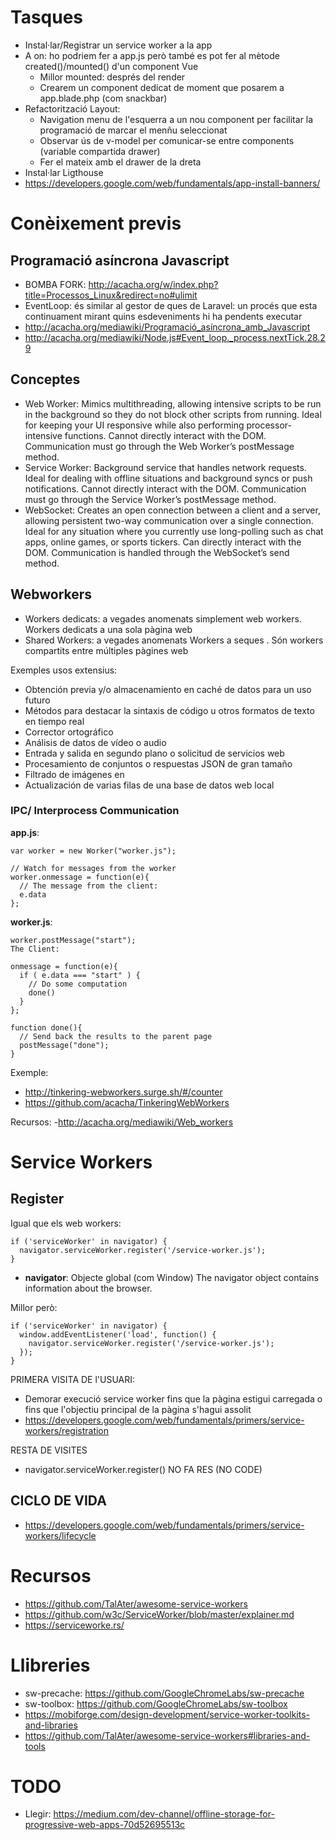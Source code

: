 # Tasques

- Instal·lar/Registrar un service worker a la app
- A on: ho podriem fer a app.js però també es pot fer al mètode created()/mounted() d'un component Vue
  - Millor mounted: després del render
  - Crearem un component dedicat de moment que posarem a app.blade.php (com snackbar)
- Refactorització Layout:
  - Navigation menu de l'esquerra a un nou component per facilitar la programació de marcar el menñu seleccionat
  - Observar ús de v-model per comunicar-se entre components (variable compartida drawer)
  - Fer el mateix amb el drawer de la dreta
- Instal·lar Ligthouse
- https://developers.google.com/web/fundamentals/app-install-banners/  
# Conèixement previs

## Programació asíncrona Javascript 

- BOMBA FORK: http://acacha.org/w/index.php?title=Processos_Linux&redirect=no#ulimit
- EventLoop: és similar al gestor de ques de Laravel: un procés que esta continuament mirant quins esdeveniments hi ha pendents executar
- http://acacha.org/mediawiki/Programació_asíncrona_amb_Javascript
- http://acacha.org/mediawiki/Node.js#Event_loop._process.nextTick.28.29

## Conceptes

- Web Worker: Mimics multithreading, allowing intensive scripts to be run in the background so they do not block other scripts from running. Ideal for keeping your UI responsive while also performing processor-intensive functions. Cannot directly interact with the DOM. Communication must go through the Web Worker’s postMessage method.
- Service Worker: Background service that handles network requests. Ideal for dealing with offline situations and background syncs or push notifications. Cannot directly interact with the DOM. Communication must go through the Service Worker’s postMessage method.
- WebSocket: Creates an open connection between a client and a server, allowing persistent two-way communication over a single connection. Ideal for any situation where you currently use long-polling such as chat apps, online games, or sports tickers. Can directly interact with the DOM. Communication is handled through the WebSocket’s send method.

## Webworkers

- Workers dedicats: a vegades anomenats simplement web workers. Workers dedicats a una sola pàgina web
- Shared Workers: a vegades anomenats Workers a seques . Són workers compartits entre múltiples pàgines web

Exemples usos extensius:
- Obtención previa y/o almacenamiento en caché de datos para un uso futuro
- Métodos para destacar la sintaxis de código u otros formatos de texto en tiempo real
- Corrector ortográfico
- Análisis de datos de vídeo o audio
- Entrada y salida en segundo plano o solicitud de servicios web
- Procesamiento de conjuntos o respuestas JSON de gran tamaño
- Filtrado de imágenes en <canvas>
- Actualización de varias filas de una base de datos web local

### IPC/ Interprocess Communication

**app.js**:

```
var worker = new Worker("worker.js");
 
// Watch for messages from the worker
worker.onmessage = function(e){
  // The message from the client:
  e.data
};
```
**worker.js**:
``` 
worker.postMessage("start");
The Client:

onmessage = function(e){
  if ( e.data === "start" ) {
    // Do some computation
    done()
  }
};
 
function done(){
  // Send back the results to the parent page
  postMessage("done");
}
```

Exemple: 
- http://tinkering-webworkers.surge.sh/#/counter
- https://github.com/acacha/TinkeringWebWorkers


Recursos:
-http://acacha.org/mediawiki/Web_workers

# Service Workers

## Register

Igual que els web workers:

```
if ('serviceWorker' in navigator) {
  navigator.serviceWorker.register('/service-worker.js');
}
```

- **navigator**: Objecte global (com Window) The navigator object contains information about the browser.

Millor però:

```
if ('serviceWorker' in navigator) {
  window.addEventListener('load', function() {
    navigator.serviceWorker.register('/service-worker.js');
  });
}
```

PRIMERA VISITA DE l'USUARI:
- Demorar execució service worker fins que la pàgina estigui carregada o fins que l'objectiu principal de la pàgina s'hagui assolit
- https://developers.google.com/web/fundamentals/primers/service-workers/registration

RESTA DE VISITES
- navigator.serviceWorker.register() NO FA RES (NO CODE)

## CICLO DE VIDA

- https://developers.google.com/web/fundamentals/primers/service-workers/lifecycle                                       

# Recursos

- https://github.com/TalAter/awesome-service-workers
- https://github.com/w3c/ServiceWorker/blob/master/explainer.md
- https://serviceworke.rs/

# Llibreries

- sw-precache: https://github.com/GoogleChromeLabs/sw-precache
- sw-toolbox: https://github.com/GoogleChromeLabs/sw-toolbox
- https://mobiforge.com/design-development/service-worker-toolkits-and-libraries
- https://github.com/TalAter/awesome-service-workers#libraries-and-tools


# TODO

- Llegir: https://medium.com/dev-channel/offline-storage-for-progressive-web-apps-70d52695513c
    
